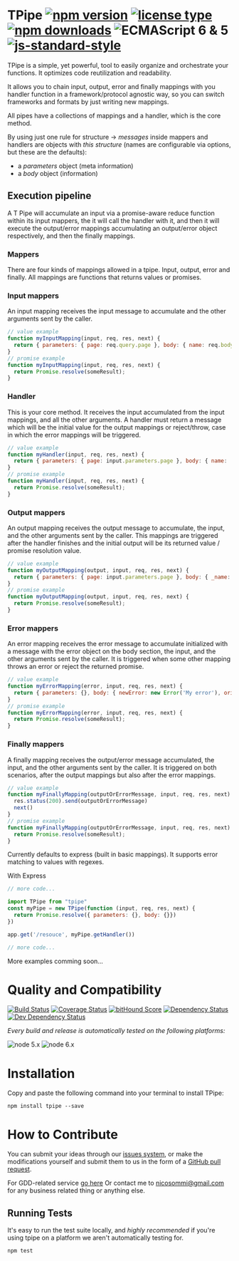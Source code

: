 <!-- ph replacements -->
<!-- name, /tpipe/g, tpipe -->
<!-- namePascal, /TPipe/g, TPipe -->
<!-- endph -->
<!-- ph ignoringStamps -->
<!-- endph -->
<!-- ph title -->
# TPipe [![npm version](https://img.shields.io/npm/v/tpipe.svg)](https://www.npmjs.com/package/tpipe) [![license type](https://img.shields.io/npm/l/tpipe.svg)](https://github.com/nicosommi/tpipe.git/blob/master/LICENSE) [![npm downloads](https://img.shields.io/npm/dm/tpipe.svg)](https://www.npmjs.com/package/tpipe) ![ECMAScript 6 & 5](https://img.shields.io/badge/ECMAScript-6%20/%205-red.svg) [![js-standard-style](https://img.shields.io/badge/code%20style-standard-brightgreen.svg)](http://standardjs.com/)
<!-- endph -->

<!-- ph description -->
TPipe is a simple, yet powerful, tool to easily organize and orchestrate your functions.
It optimizes code reutilization and readability.

It allows you to chain input, output, error and finally mappings with you handler function in a framework/protocol agnostic way, so you can switch frameworks and formats by just writing new mappings.

All pipes have a collections of mappings and a handler, which is the core method.

By using just one rule for structure -> *messages* inside mappers and handlers are objects with *this structure* (names are configurable via options, but these are the defaults):  
* a *parameters* object (meta information)
* a *body* object (information)

## Execution pipeline
A T Pipe will accumulate an input via a promise-aware reduce function within its input mappers, the it will call the handler with it, and then it will execute the output/error mappings accumulating an output/error object respectively, and then the finally mappings.

### Mappers
There are four kinds of mappings allowed in a tpipe. Input, output, error and finally.
All mappings are functions that returns values or promises.

### Input mappers
An input mapping receives the input message to accumulate and the other arguments sent by the caller.

```javascript
// value example
function myInputMapping(input, req, res, next) {
  return { parameters: { page: req.query.page }, body: { name: req.body.name } };
}
// promise example
function myInputMapping(input, req, res, next) {
  return Promise.resolve(someResult);
}
```

### Handler
This is your core method. It receives the input accumulated from the input mappings, and all the other arguments. A handler must return a message which will be the initial value for the output mappings or reject/throw, case in which the error mappings will be triggered.

```javascript
// value example
function myHandler(input, req, res, next) {
  return { parameters: { page: input.parameters.page }, body: { name: 'NewName', oldName: input.body.name } };
}
// promise example
function myHandler(input, req, res, next) {
  return Promise.resolve(someResult);
}
```

### Output mappers
An output mapping receives the output message to accumulate, the input, and the other arguments sent by the caller. This mappings are triggered after the handler finishes and the initial output will be its returned value / promise resolution value.

```javascript
// value example
function myOutputMapping(output, input, req, res, next) {
  return { parameters: { page: input.parameters.page }, body: { _name: output.body.name } };
}
// promise example
function myOutputMapping(output, input, req, res, next) {
  return Promise.resolve(someResult);
}
```

### Error mappers
An error mapping receives the error message to accumulate initialized with a message with the error object on the body section, the input, and the other arguments sent by the caller. It is triggered when some other mapping throws an error or reject the returned promise.

```javascript
// value example
function myErrorMapping(error, input, req, res, next) {
  return { parameters: {}, body: { newError: new Error('My error'), originalError: error.body } };
}
// promise example
function myErrorMapping(error, input, req, res, next) {
  return Promise.resolve(someResult);
}
```

### Finally mappers
A finally mapping receives the output/error message accumulated, the input, and the other arguments sent by the caller. It is triggered on both scenarios, after the output mappings but also after the error mappings.

```javascript
// value example
function myFinallyMapping(outputOrErrorMessage, input, req, res, next) {
  res.status(200).send(outputOrErrorMessage)
  next()
}
// promise example
function myFinallyMapping(outputOrErrorMessage, input, req, res, next) {
  return Promise.resolve(someResult);
}
```

Currently defaults to express (built in basic mappings).
It supports error matching to values with regexes.

<!-- endph -->

<!-- ph usagesAndExamples -->
With Express
```javascript
// more code...

import TPipe from "tpipe"
const myPipe = new TPipe(function (input, req, res, next) {
  return Promise.resolve({ parameters: {}, body: {}})
})

app.get('/resouce', myPipe.getHandler())

// more code...
```
More examples comming soon...

<!-- endph -->
<!-- ph howItWorks -->
<!-- endph -->
<!-- ph qualityAndCompatibility -->
# Quality and Compatibility

[![Build Status](https://travis-ci.org/nicosommi/tpipe.png?branch=master)](https://travis-ci.org/nicosommi/tpipe) [![Coverage Status](https://coveralls.io/repos/nicosommi/tpipe/badge.svg)](https://coveralls.io/r/nicosommi/tpipe)  [![bitHound Score](https://www.bithound.io/github/nicosommi/tpipe/badges/score.svg)](https://www.bithound.io/github/nicosommi/tpipe)  [![Dependency Status](https://david-dm.org/nicosommi/tpipe.png?theme=shields.io)](https://david-dm.org/nicosommi/tpipe?theme=shields.io) [![Dev Dependency Status](https://david-dm.org/nicosommi/tpipe/dev-status.svg)](https://david-dm.org/nicosommi/tpipe?theme=shields.io#info=devDependencies)

*Every build and release is automatically tested on the following platforms:*

![node 5.x](https://img.shields.io/badge/node-5.x-brightgreen.svg)
![node 6.x](https://img.shields.io/badge/node-6.x-brightgreen.svg)
<!-- endph -->
<!-- ph installation -->
# Installation

Copy and paste the following command into your terminal to install TPipe:

```
npm install tpipe --save
```

<!-- endph -->
<!-- stamp contribute -->
# How to Contribute

You can submit your ideas through our [issues system](https://github.com/nicosommi/tpipe/issues), or make the modifications yourself and submit them to us in the form of a [GitHub pull request](https://help.github.com/articles/using-pull-requests/).

For GDD-related service [go here](http://integracionesagiles.com)
Or contact me to nicosommi@gmail.com for any business related thing or anything else.
<!-- endstamp -->
<!-- stamp runningtests -->
## Running Tests

It's easy to run the test suite locally, and *highly recommended* if you're using tpipe on a platform we aren't automatically testing for.

```
npm test
```
<!-- endstamp -->
